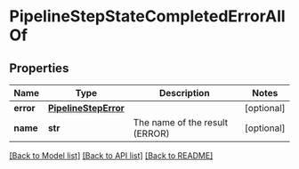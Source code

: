 # PipelineStepStateCompletedErrorAllOf

## Properties
Name | Type | Description | Notes
------------ | ------------- | ------------- | -------------
**error** | [**PipelineStepError**](PipelineStepError.md) |  | [optional] 
**name** | **str** | The name of the result (ERROR) | [optional] 

[[Back to Model list]](../README.md#documentation-for-models) [[Back to API list]](../README.md#documentation-for-api-endpoints) [[Back to README]](../README.md)


